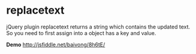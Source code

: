 replacetext
===========

jQuery plugin replacetext returns a string which contains the updated text. So you need to first assign into a object has a key and value.

**Demo**
http://jsfiddle.net/baivong/8h6tE/
